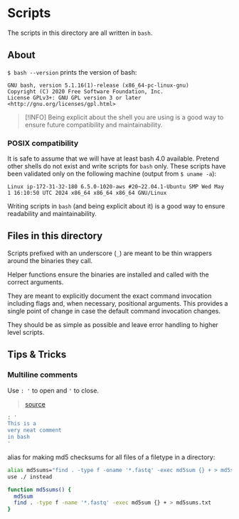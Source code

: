 # Scripts

The scripts in this directory are all written in `bash`.

## About

`$ bash --version` prints the version of bash:

```plaintext
GNU bash, version 5.1.16(1)-release (x86_64-pc-linux-gnu)
Copyright (C) 2020 Free Software Foundation, Inc.
License GPLv3+: GNU GPL version 3 or later <http://gnu.org/licenses/gpl.html>
```

> [!INFO]
> Being explicit about the shell you are using is a good way
> to ensure future compatibility and maintainability.

### POSIX compatibility

It is safe to assume that we will have at least bash 4.0 available.
Pretend other shells do not exist and write scripts for `bash` only.
These scripts have been validated only on the following machine
(output from `$ uname -a`):

```plaintext
Linux ip-172-31-32-180 6.5.0-1020-aws #20~22.04.1-Ubuntu SMP Wed May  1 16:10:50 UTC 2024 x86_64 x86_64 x86_64 GNU/Linux
```

Writing scripts in `bash` (and being explicit about it) is a good way to
ensure readability and maintainability.

## Files in this directory

Scripts prefixed with an underscore (`_`) are meant to be thin
wrappers around the binaries they call.

Helper functions ensure the binaries are installed and called
with the correct arguments.

They are meant to explicitly document the exact command
invocation including flags and, when necessary, positional
arguments. This provides a single point of change in case
the default command invocation changes.

They should be as simple as possible and leave error handling
to higher level scripts.

## Tips & Tricks

### Multiline comments

Use `: '` to open and `'` to close.

> [source](https://stackoverflow.com/a/43158193)

```sh
: '
This is a
very neat comment
in bash
'
```

alias for making md5 checksums for all files of a filetype in a directory:

```sh
alias md5sums="find . -type f -oname '*.fastq' -exec md5sum {} + > md5sums.txt"
use ./ instead

function md5sums() {
  md5sum
  find . -type f -name '*.fastq' -exec md5sum {} + > md5sums.txt
}
```
